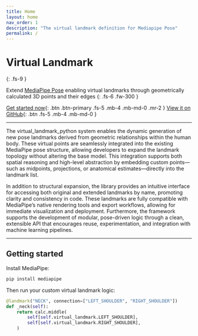 ```yaml
---
title: Home
layout: home
nav_order: 1
description: "The virtual landmark definition for Mediapipe Pose"
permalink: /
---
```

# Virtual Landmark
{: .fs-9 }

Extend [MediaPipe Pose](https://google.github.io/mediapipe/solutions/pose.html) enabling virtual landmarks through geometrically calculated 3D points and their edges
{: .fs-6 .fw-300 }

[Get started now](#getting-started){: .btn .btn-primary .fs-5 .mb-4 .mb-md-0 .mr-2 }
[View it on GitHub](https://github.com/cvpose/virtual_landmark_python){: .btn .fs-5 .mb-4 .mb-md-0 }

---

The virtual_landmark_python system enables the dynamic generation of new pose landmarks derived from geometric relationships within the human body. These virtual points are seamlessly integrated into the existing MediaPipe pose structure, allowing developers to expand the landmark topology without altering the base model. This integration supports both spatial reasoning and high-level abstraction by embedding custom points—such as midpoints, projections, or anatomical estimates—directly into the landmark list.

In addition to structural expansion, the library provides an intuitive interface for accessing both original and extended landmarks by name, promoting clarity and consistency in code. These landmarks are fully compatible with MediaPipe’s native rendering tools and export workflows, allowing for immediate visualization and deployment. Furthermore, the framework supports the development of modular, pose-driven logic through a clean, extensible API that encourages reuse, experimentation, and integration with machine learning pipelines.

---

## Getting started

Install MediaPipe:

```bash
pip install mediapipe
```
Then run your custom virtual landmark logic:

```python
@landmark("NECK", connection=["LEFT_SHOULDER", "RIGHT_SHOULDER"])
def _neck(self):
    return calc.middle(
        self[self.virtual_landmark.LEFT_SHOULDER],
        self[self.virtual_landmark.RIGHT_SHOULDER],
    )
```

